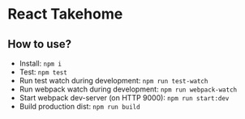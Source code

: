 # React Takehome

## How to use?

* Install: `npm i`
* Test: `npm test`
* Run test watch during development: `npm run test-watch`
* Run webpack watch during development: `npm run webpack-watch`
* Start webpack dev-server (on HTTP 9000): `npm run start:dev`
* Build production dist: `npm run build`